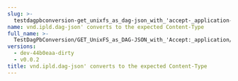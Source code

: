 ```yaml
---
slug: >-
  testdagpbconversion-get_unixfs_as_dag-json_with_'accept-_application-vnd-ipld-dag-json'_converts_to_the_expected_content-type
name: vnd.ipld.dag-json' converts to the expected Content-Type
full_name: >-
  TestDagPbConversion/GET_UnixFS_as_DAG-JSON_with_'Accept:_application/vnd.ipld.dag-json'_converts_to_the_expected_Content-Type
versions:
  - dev-44b0eaa-dirty
  - v0.0.2
title: vnd.ipld.dag-json' converts to the expected Content-Type
---
```


